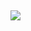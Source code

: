 ## <img src="https://img.shields.io/badge/JavaScript-yellow?style=flat-square&logo=javascript&logoColor=white"/>
